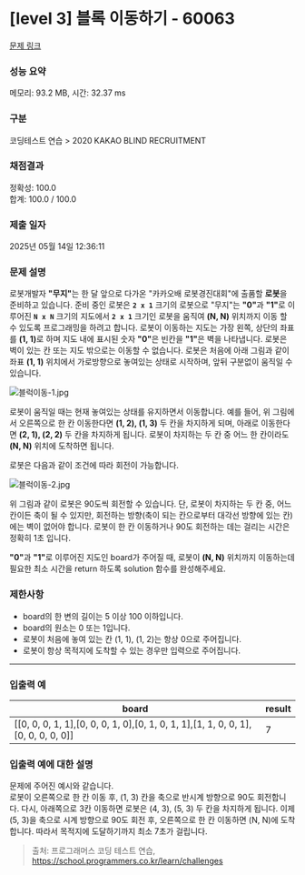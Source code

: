 # [level 3] 블록 이동하기 - 60063 

[문제 링크](https://school.programmers.co.kr/learn/courses/30/lessons/60063) 

### 성능 요약

메모리: 93.2 MB, 시간: 32.37 ms

### 구분

코딩테스트 연습 > 2020 KAKAO BLIND RECRUITMENT

### 채점결과

정확성: 100.0<br/>합계: 100.0 / 100.0

### 제출 일자

2025년 05월 14일 12:36:11

### 문제 설명

<p>로봇개발자 <strong>"무지"</strong>는 한 달 앞으로 다가온 "카카오배 로봇경진대회"에 출품할 <strong>로봇</strong>을 준비하고 있습니다. 준비 중인 로봇은 <strong><code>2 x 1</code></strong> 크기의 로봇으로 "무지"는 <strong>"0"</strong>과 <strong>"1"</strong>로 이루어진 <strong><code>N x N</code></strong> 크기의 지도에서 <strong><code>2 x 1</code></strong> 크기인 로봇을 움직여 <strong>(N, N)</strong> 위치까지 이동 할 수 있도록 프로그래밍을 하려고 합니다. 로봇이 이동하는 지도는 가장 왼쪽, 상단의 좌표를 <strong>(1, 1)</strong>로 하며 지도 내에 표시된 숫자 <strong>"0"</strong>은 빈칸을 <strong>"1"</strong>은 벽을 나타냅니다. 로봇은 벽이 있는 칸 또는 지도 밖으로는 이동할 수 없습니다. 로봇은 처음에 아래 그림과 같이 좌표 <strong>(1, 1)</strong> 위치에서 가로방향으로 놓여있는 상태로 시작하며, 앞뒤 구분없이 움직일 수 있습니다.</p>

<p><img src="https://grepp-programmers.s3.amazonaws.com/files/production/33f5c19ba6/052d3514-5fca-4b85-82aa-0f9eaefae0a3.jpg" title="" alt="블럭이동-1.jpg"></p>

<p>로봇이 움직일 때는 현재 놓여있는 상태를 유지하면서 이동합니다. 예를 들어, 위 그림에서 오른쪽으로 한 칸 이동한다면 <strong>(1, 2), (1, 3)</strong> 두 칸을 차지하게 되며, 아래로 이동한다면 <strong>(2, 1), (2, 2)</strong> 두 칸을 차지하게 됩니다. 로봇이 차지하는 두 칸 중 어느 한 칸이라도 <strong>(N, N)</strong> 위치에 도착하면 됩니다.</p>

<p>로봇은 다음과 같이 조건에 따라 회전이 가능합니다.</p>

<p><img src="https://grepp-programmers.s3.amazonaws.com/files/production/edfcdf57d3/f87055df-91e5-4f47-b99a-400c54bfdf3a.jpg" title="" alt="블럭이동-2.jpg"></p>

<p>위 그림과 같이 로봇은 90도씩 회전할 수 있습니다. 단, 로봇이 차지하는 두 칸 중, 어느 칸이든 축이 될 수 있지만, 회전하는 방향(축이 되는 칸으로부터 대각선 방향에 있는 칸)에는 벽이 없어야 합니다. 로봇이 한 칸 이동하거나 90도 회전하는 데는 걸리는 시간은 정확히 1초 입니다.</p>

<p><strong>"0"</strong>과 <strong>"1"</strong>로 이루어진 지도인 board가 주어질 때, 로봇이 <strong>(N, N)</strong> 위치까지 이동하는데 필요한 최소 시간을 return 하도록 solution 함수를 완성해주세요.</p>

<h3>제한사항</h3>

<ul>
<li>board의 한 변의 길이는 5 이상 100 이하입니다.</li>
<li>board의 원소는 0 또는 1입니다.</li>
<li>로봇이 처음에 놓여 있는 칸 (1, 1), (1, 2)는 항상 0으로 주어집니다.</li>
<li>로봇이 항상 목적지에 도착할 수 있는 경우만 입력으로 주어집니다.</li>
</ul>

<hr>

<h3>입출력 예</h3>
<table class="table">
        <thead><tr>
<th>board</th>
<th>result</th>
</tr>
</thead>
        <tbody><tr>
<td>[[0, 0, 0, 1, 1],[0, 0, 0, 1, 0],[0, 1, 0, 1, 1],[1, 1, 0, 0, 1],[0, 0, 0, 0, 0]]</td>
<td>7</td>
</tr>
</tbody>
      </table>
<h3>입출력 예에 대한 설명</h3>

<p>문제에 주어진 예시와 같습니다.<br>
로봇이 오른쪽으로 한 칸 이동 후, (1, 3) 칸을 축으로 반시계 방향으로 90도 회전합니다. 다시, 아래쪽으로 3칸 이동하면 로봇은 (4, 3), (5, 3) 두 칸을 차지하게 됩니다. 이제 (5, 3)을 축으로 시계 방향으로 90도 회전 후, 오른쪽으로 한 칸 이동하면 (N, N)에 도착합니다. 따라서 목적지에 도달하기까지 최소 7초가 걸립니다.</p>


> 출처: 프로그래머스 코딩 테스트 연습, https://school.programmers.co.kr/learn/challenges
